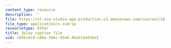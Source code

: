 ```yaml
---
content_type: resource
description: ''
file: https://ol-ocw-studio-app-production.s3.amazonaws.com/courses/18-086-mathematical-methods-for-engineers-ii-spring-2006/c05bc0cdc06e5b6c95e64ba515e016e2_sleOqiMUTXE.vtt
file_type: application/x-subrip
resourcetype: Other
title: 3play caption file
uid: c05bc0cd-c06e-5b6c-95e6-4ba515e016e2
---
```

